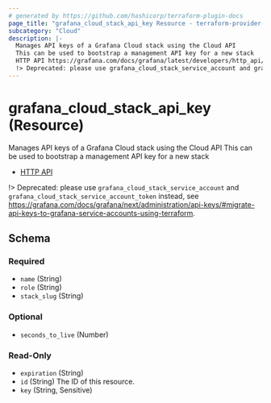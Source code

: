 ```yaml
---
# generated by https://github.com/hashicorp/terraform-plugin-docs
page_title: "grafana_cloud_stack_api_key Resource - terraform-provider-grafana"
subcategory: "Cloud"
description: |-
  Manages API keys of a Grafana Cloud stack using the Cloud API
  This can be used to bootstrap a management API key for a new stack
  HTTP API https://grafana.com/docs/grafana/latest/developers/http_api/auth/
  !> Deprecated: please use grafana_cloud_stack_service_account and grafana_cloud_stack_service_account_token instead, see https://grafana.com/docs/grafana/next/administration/api-keys/#migrate-api-keys-to-grafana-service-accounts-using-terraform.
---
```


# grafana_cloud_stack_api_key (Resource)

Manages API keys of a Grafana Cloud stack using the Cloud API
This can be used to bootstrap a management API key for a new stack

* [HTTP API](https://grafana.com/docs/grafana/latest/developers/http_api/auth/)

!> Deprecated: please use `grafana_cloud_stack_service_account` and `grafana_cloud_stack_service_account_token` instead, see https://grafana.com/docs/grafana/next/administration/api-keys/#migrate-api-keys-to-grafana-service-accounts-using-terraform.



<!-- schema generated by tfplugindocs -->
## Schema

### Required

- `name` (String)
- `role` (String)
- `stack_slug` (String)

### Optional

- `seconds_to_live` (Number)

### Read-Only

- `expiration` (String)
- `id` (String) The ID of this resource.
- `key` (String, Sensitive)
